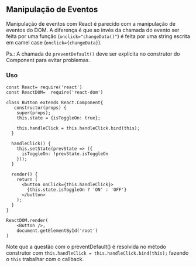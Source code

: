 ## Manipulação de Eventos

Manipulação de eventos com React é parecido com a manipulação de eventos do DOM. A diferença é que ao invés da chamada do evento ser feita por uma função (`onclick="changeData()"`) é feita por uma string escrita em camel case (`onclick={changeData}`).

Ps.: A chamada de `preventDefault()` deve ser explícita no construtor do Component para evitar problemas.

### Uso
```
const React= require('react')
const ReactDOM=  require('react-dom')

class Button extends React.Component{
   constructor(props) {
    super(props);
    this.state = {isToggleOn: true};

    this.handleClick = this.handleClick.bind(this);
  }

  handleClick() {
    this.setState(prevState => ({
      isToggleOn: !prevState.isToggleOn
    }));
  }

  render() {
    return (
      <button onClick={this.handleClick}>
        {this.state.isToggleOn ? 'ON' : 'OFF'}
      </button>
    );
  }
}

ReactDOM.render(
    <Button />,
    document.getElementById('root')
)
```

Note que a questão com o preventDefault() é resolvida no método construtor com `this.handleClick = this.handleClick.bind(this);` fazendo o `this` trabalhar com o callback.
